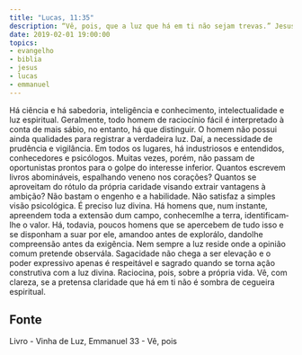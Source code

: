 ```yaml
---
title: "Lucas, 11:35"
description: “Vê, pois, que a luz que há em ti não sejam trevas.” Jesus (Lucas, 11:35.)
date: 2019-02-01 19:00:00
topics: 
- evangelho
- biblia
- jesus
- lucas
- emmanuel
---
```


Há ciência e há sabedoria, inteligência e conhecimento, intelectualidade e
luz espiritual.
Geralmente, todo homem de raciocínio fácil é interpretado à conta de mais
sábio, no entanto, há que distinguir.
O homem não possui ainda qualidades para registrar a verdadeira luz. Daí,
a necessidade de prudência e vigilância.
Em todos os lugares, há industriosos e entendidos, conhecedores e
psicólogos. Muitas vezes, porém, não passam de oportunistas prontos para o golpe
do interesse inferior.
Quantos escrevem livros abomináveis, espalhando veneno nos corações?
Quantos se aproveitam do rótulo da própria caridade visando extrair vantagens à
ambição?
Não bastam o engenho e a habilidade. Não satisfaz a simples visão
psicológica. É preciso luz divina.
Há homens que, num instante, apreendem toda a extensão dum campo,
conhecem­lhe a terra, identificam­lhe o valor. Há, todavia, poucos homens que se
apercebem de tudo isso e se disponham a suar por ele, amando­o antes de explorá­lo,
dando­lhe compreensão antes da exigência.
Nem sempre a luz reside onde a opinião comum pretende observá­la.
Sagacidade não chega a ser elevação e o poder expressivo apenas é
respeitável e sagrado quando se torna ação construtiva com a luz divina.
Raciocina, pois, sobre a própria vida.
Vê, com clareza, se a pretensa claridade que há em ti não é sombra de
cegueira espiritual.




## Fonte
Livro - Vinha de Luz, Emmanuel
33 - Vê, pois
